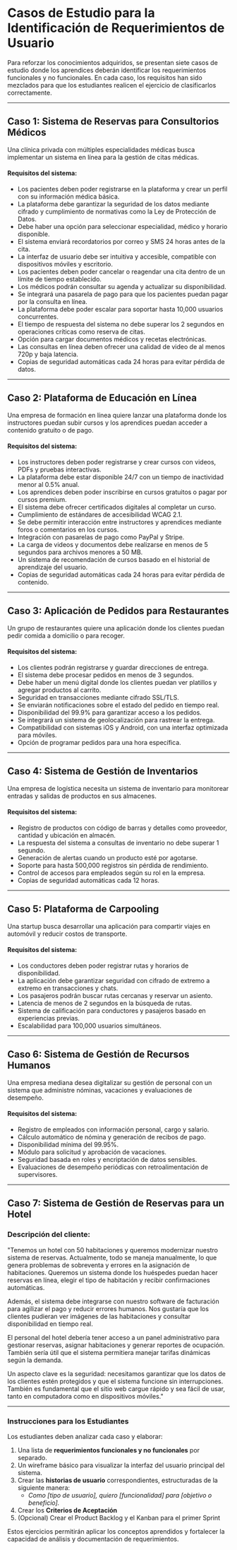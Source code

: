 # **Casos de Estudio para la Identificación de Requerimientos de Usuario**  

Para reforzar los conocimientos adquiridos, se presentan siete casos de estudio donde los aprendices deberán identificar los requerimientos funcionales y no funcionales. En cada caso, los requisitos han sido mezclados para que los estudiantes realicen el ejercicio de clasificarlos correctamente.  

---

## **Caso 1: Sistema de Reservas para Consultorios Médicos**  

Una clínica privada con múltiples especialidades médicas busca implementar un sistema en línea para la gestión de citas médicas.  

#### **Requisitos del sistema:**  
- Los pacientes deben poder registrarse en la plataforma y crear un perfil con su información médica básica.  
- La plataforma debe garantizar la seguridad de los datos mediante cifrado y cumplimiento de normativas como la Ley de Protección de Datos.  
- Debe haber una opción para seleccionar especialidad, médico y horario disponible.  
- El sistema enviará recordatorios por correo y SMS 24 horas antes de la cita.  
- La interfaz de usuario debe ser intuitiva y accesible, compatible con dispositivos móviles y escritorio.  
- Los pacientes deben poder cancelar o reagendar una cita dentro de un límite de tiempo establecido.  
- Los médicos podrán consultar su agenda y actualizar su disponibilidad.  
- Se integrará una pasarela de pago para que los pacientes puedan pagar por la consulta en línea.  
- La plataforma debe poder escalar para soportar hasta 10,000 usuarios concurrentes.  
- El tiempo de respuesta del sistema no debe superar los 2 segundos en operaciones críticas como reserva de citas.  
- Opción para cargar documentos médicos y recetas electrónicas.  
- Las consultas en línea deben ofrecer una calidad de video de al menos 720p y baja latencia.  
- Copias de seguridad automáticas cada 24 horas para evitar pérdida de datos.  

---

## **Caso 2: Plataforma de Educación en Línea**  

Una empresa de formación en línea quiere lanzar una plataforma donde los instructores puedan subir cursos y los aprendices puedan acceder a contenido gratuito o de pago.  

#### **Requisitos del sistema:**  
- Los instructores deben poder registrarse y crear cursos con videos, PDFs y pruebas interactivas.  
- La plataforma debe estar disponible 24/7 con un tiempo de inactividad menor al 0.5% anual.  
- Los aprendices deben poder inscribirse en cursos gratuitos o pagar por cursos premium.  
- El sistema debe ofrecer certificados digitales al completar un curso.  
- Cumplimiento de estándares de accesibilidad WCAG 2.1.  
- Se debe permitir interacción entre instructores y aprendices mediante foros o comentarios en los cursos.  
- Integración con pasarelas de pago como PayPal y Stripe.  
- La carga de videos y documentos debe realizarse en menos de 5 segundos para archivos menores a 50 MB.  
- Un sistema de recomendación de cursos basado en el historial de aprendizaje del usuario.  
- Copias de seguridad automáticas cada 24 horas para evitar pérdida de contenido.  

---

## **Caso 3: Aplicación de Pedidos para Restaurantes**  

Un grupo de restaurantes quiere una aplicación donde los clientes puedan pedir comida a domicilio o para recoger.  

#### **Requisitos del sistema:**  
- Los clientes podrán registrarse y guardar direcciones de entrega.  
- El sistema debe procesar pedidos en menos de 3 segundos.  
- Debe haber un menú digital donde los clientes puedan ver platillos y agregar productos al carrito.  
- Seguridad en transacciones mediante cifrado SSL/TLS.  
- Se enviarán notificaciones sobre el estado del pedido en tiempo real.  
- Disponibilidad del 99.9% para garantizar acceso a los pedidos.  
- Se integrará un sistema de geolocalización para rastrear la entrega.  
- Compatibilidad con sistemas iOS y Android, con una interfaz optimizada para móviles.  
- Opción de programar pedidos para una hora específica.  

---

## **Caso 4: Sistema de Gestión de Inventarios**  

Una empresa de logística necesita un sistema de inventario para monitorear entradas y salidas de productos en sus almacenes.  

#### **Requisitos del sistema:**  
- Registro de productos con código de barras y detalles como proveedor, cantidad y ubicación en almacén.  
- La respuesta del sistema a consultas de inventario no debe superar 1 segundo.  
- Generación de alertas cuando un producto esté por agotarse.  
- Soporte para hasta 500,000 registros sin pérdida de rendimiento.  
- Control de accesos para empleados según su rol en la empresa.  
- Copias de seguridad automáticas cada 12 horas.  

---

## **Caso 5: Plataforma de Carpooling**  

Una startup busca desarrollar una aplicación para compartir viajes en automóvil y reducir costos de transporte.  

#### **Requisitos del sistema:**  
- Los conductores deben poder registrar rutas y horarios de disponibilidad.  
- La aplicación debe garantizar seguridad con cifrado de extremo a extremo en transacciones y chats.  
- Los pasajeros podrán buscar rutas cercanas y reservar un asiento.  
- Latencia de menos de 2 segundos en la búsqueda de rutas.  
- Sistema de calificación para conductores y pasajeros basado en experiencias previas.  
- Escalabilidad para 100,000 usuarios simultáneos.  

---

## **Caso 6: Sistema de Gestión de Recursos Humanos**  

Una empresa mediana desea digitalizar su gestión de personal con un sistema que administre nóminas, vacaciones y evaluaciones de desempeño.  

#### **Requisitos del sistema:**  
- Registro de empleados con información personal, cargo y salario.  
- Cálculo automático de nómina y generación de recibos de pago.  
- Disponibilidad mínima del 99.95%.  
- Módulo para solicitud y aprobación de vacaciones.  
- Seguridad basada en roles y encriptación de datos sensibles.  
- Evaluaciones de desempeño periódicas con retroalimentación de supervisores.  

---

## **Caso 7: Sistema de Gestión de Reservas para un Hotel**  

### **Descripción del cliente:**  

"Tenemos un hotel con 50 habitaciones y queremos modernizar nuestro sistema de reservas. Actualmente, todo se maneja manualmente, lo que genera problemas de sobreventa y errores en la asignación de habitaciones. Queremos un sistema donde los huéspedes puedan hacer reservas en línea, elegir el tipo de habitación y recibir confirmaciones automáticas.  

Además, el sistema debe integrarse con nuestro software de facturación para agilizar el pago y reducir errores humanos. Nos gustaría que los clientes pudieran ver imágenes de las habitaciones y consultar disponibilidad en tiempo real.  

El personal del hotel debería tener acceso a un panel administrativo para gestionar reservas, asignar habitaciones y generar reportes de ocupación. También sería útil que el sistema permitiera manejar tarifas dinámicas según la demanda.  

Un aspecto clave es la seguridad: necesitamos garantizar que los datos de los clientes estén protegidos y que el sistema funcione sin interrupciones. También es fundamental que el sitio web cargue rápido y sea fácil de usar, tanto en computadora como en dispositivos móviles."  

---

### **Instrucciones para los Estudiantes**  

Los estudiantes deben analizar cada caso y elaborar:  

1. Una lista de **requerimientos funcionales y no funcionales** por separado.  
2. Un wireframe básico para visualizar la interfaz del usuario principal del sistema.  
3. Crear las **historias de usuario** correspondientes, estructuradas de la siguiente manera:  
   - *Como [tipo de usuario], quiero [funcionalidad] para [objetivo o beneficio].*
4. Crear los **Criterios de Aceptación**
5. (Opcional) Crear el Product Backlog y el Kanban para el primer Sprint

Estos ejercicios permitirán aplicar los conceptos aprendidos y fortalecer la capacidad de análisis y documentación de requerimientos.

